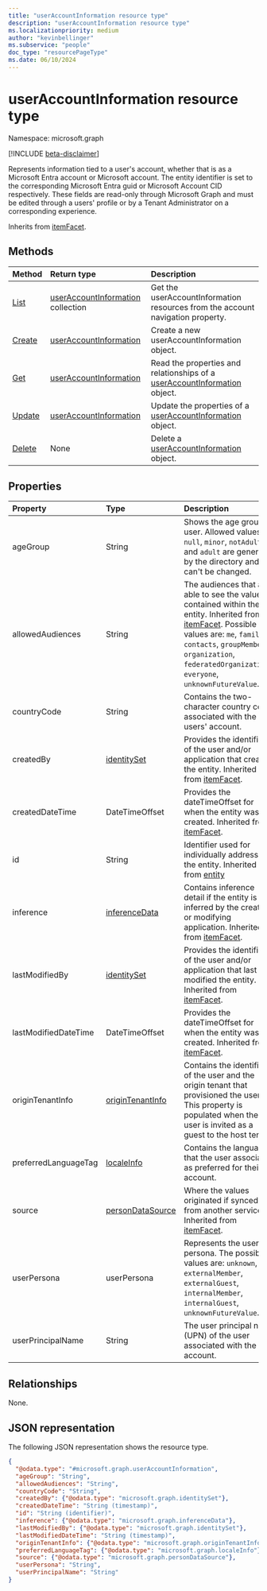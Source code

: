 ```yaml
---
title: "userAccountInformation resource type"
description: "userAccountInformation resource type"
ms.localizationpriority: medium
author: "kevinbellinger"
ms.subservice: "people"
doc_type: "resourcePageType"
ms.date: 06/10/2024
---
```


# userAccountInformation resource type

Namespace: microsoft.graph

[!INCLUDE [beta-disclaimer](../../includes/beta-disclaimer.md)]

Represents information tied to a user's account, whether that is as a Microsoft Entra account or Microsoft account. The entity identifier is set to the corresponding Microsoft Entra guid or Microsoft Account CID respectively. These fields are read-only through Microsoft Graph and must be edited through a users' profile or by a Tenant Administrator on a corresponding experience.

Inherits from [itemFacet](itemfacet.md).

## Methods

|Method|Return type|Description|
|:---|:---|:---|
|[List](../api/profile-list-accounts.md)|[userAccountInformation](../resources/useraccountinformation.md) collection|Get the userAccountInformation resources from the account navigation property.|
|[Create](../api/profile-post-accounts.md)|[userAccountInformation](../resources/useraccountinformation.md)|Create a new userAccountInformation object.|
|[Get](../api/useraccountinformation-get.md)|[userAccountInformation](../resources/useraccountinformation.md)|Read the properties and relationships of a [userAccountInformation](../resources/useraccountinformation.md) object.|
|[Update](../api/useraccountinformation-update.md)|[userAccountInformation](../resources/useraccountinformation.md)|Update the properties of a [userAccountInformation](../resources/useraccountinformation.md) object.|
|[Delete](../api/useraccountinformation-delete.md)|None|Delete a [userAccountInformation](../resources/useraccountinformation.md) object.|

## Properties

|Property|Type|Description|
|:---|:---|:---|
|ageGroup|String|Shows the age group of user. Allowed values `null`, `minor`, `notAdult` and `adult` are generated by the directory and can't be changed.|
|allowedAudiences|String|The audiences that are able to see the values contained within the entity. Inherited from [itemFacet](../resources/itemfacet.md). Possible values are: `me`, `family`, `contacts`, `groupMembers`, `organization`, `federatedOrganizations`, `everyone`, `unknownFutureValue`.|
|countryCode|String|Contains the two-character country code associated with the users' account.  |
|createdBy|[identitySet](../resources/identityset.md)|Provides the identifier of the user and/or application that created the entity. Inherited from [itemFacet](../resources/itemfacet.md).|
|createdDateTime|DateTimeOffset|Provides the dateTimeOffset for when the entity was created. Inherited from [itemFacet](../resources/itemfacet.md).|
|id|String|Identifier used for individually addressing the entity. Inherited from [entity](../resources/entity.md)|
|inference|[inferenceData](../resources/inferencedata.md)|Contains inference detail if the entity is inferred by the creating or modifying application. Inherited from [itemFacet](../resources/itemfacet.md).|
|lastModifiedBy|[identitySet](../resources/identityset.md)|Provides the identifier of the user and/or application that last modified the entity. Inherited from [itemFacet](../resources/itemfacet.md).|
|lastModifiedDateTime|DateTimeOffset|Provides the dateTimeOffset for when the entity was created. Inherited from [itemFacet](../resources/itemfacet.md).|
|originTenantInfo|[originTenantInfo](../resources/origintenantinfo.md)|Contains the identifiers of the user and the origin tenant that provisioned the user. This property is populated when the user is invited as a guest to the host tenant.|
|preferredLanguageTag|[localeInfo](../resources/localeinfo.md)|Contains the language that the user associated as preferred for their account.  |
|source|[personDataSource](../resources/persondatasource.md)|Where the values originated if synced from another service. Inherited from [itemFacet](../resources/itemfacet.md).|
|userPersona|userPersona|Represents the user's persona. The possible values are: `unknown`, `externalMember`, `externalGuest`, `internalMember`, `internalGuest`, `unknownFutureValue`.|
|userPrincipalName|String|The user principal name (UPN) of the user associated with the account.   |

## Relationships
None.

## JSON representation
The following JSON representation shows the resource type.
<!-- {
  "blockType": "resource",
  "keyProperty": "id",
  "@odata.type": "microsoft.graph.userAccountInformation",
  "baseType": "microsoft.graph.itemFacet",
  "openType": false
}
-->
``` json
{
  "@odata.type": "#microsoft.graph.userAccountInformation",
  "ageGroup": "String",
  "allowedAudiences": "String",
  "countryCode": "String",
  "createdBy": {"@odata.type": "microsoft.graph.identitySet"},
  "createdDateTime": "String (timestamp)",
  "id": "String (identifier)",
  "inference": {"@odata.type": "microsoft.graph.inferenceData"},
  "lastModifiedBy": {"@odata.type": "microsoft.graph.identitySet"},
  "lastModifiedDateTime": "String (timestamp)",
  "originTenantInfo": {"@odata.type": "microsoft.graph.originTenantInfo"},
  "preferredLanguageTag": {"@odata.type": "microsoft.graph.localeInfo"},
  "source": {"@odata.type": "microsoft.graph.personDataSource"},
  "userPersona": "String",
  "userPrincipalName": "String"
}
```
